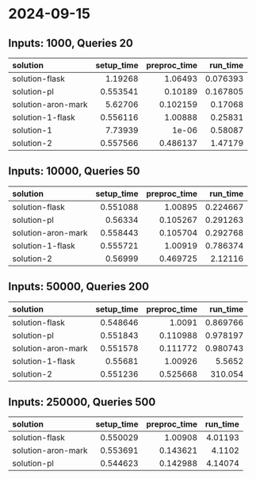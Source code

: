 # 2024-09-15

## Inputs: 1000, Queries 20

| solution           |   setup_time |   preproc_time |   run_time |
|:-------------------|-------------:|---------------:|-----------:|
| solution-flask     |     1.19268  |       1.06493  |   0.076393 |
| solution-pl        |     0.553541 |       0.10189  |   0.167805 |
| solution-aron-mark |     5.62706  |       0.102159 |   0.17068  |
| solution-1-flask   |     0.556116 |       1.00888  |   0.25831  |
| solution-1         |     7.73939  |       1e-06    |   0.58087  |
| solution-2         |     0.557566 |       0.486137 |   1.47179  |

## Inputs: 10000, Queries 50

| solution           |   setup_time |   preproc_time |   run_time |
|:-------------------|-------------:|---------------:|-----------:|
| solution-flask     |     0.551088 |       1.00895  |   0.224667 |
| solution-pl        |     0.56334  |       0.105267 |   0.291263 |
| solution-aron-mark |     0.558443 |       0.105704 |   0.292768 |
| solution-1-flask   |     0.555721 |       1.00919  |   0.786374 |
| solution-2         |     0.56999  |       0.469725 |   2.12116  |

## Inputs: 50000, Queries 200

| solution           |   setup_time |   preproc_time |   run_time |
|:-------------------|-------------:|---------------:|-----------:|
| solution-flask     |     0.548646 |       1.0091   |   0.869766 |
| solution-pl        |     0.551843 |       0.110988 |   0.978197 |
| solution-aron-mark |     0.551578 |       0.111772 |   0.980743 |
| solution-1-flask   |     0.55681  |       1.00926  |   5.5652   |
| solution-2         |     0.551236 |       0.525668 | 310.054    |

## Inputs: 250000, Queries 500

| solution           |   setup_time |   preproc_time |   run_time |
|:-------------------|-------------:|---------------:|-----------:|
| solution-flask     |     0.550029 |       1.00908  |    4.01193 |
| solution-aron-mark |     0.553691 |       0.143621 |    4.1102  |
| solution-pl        |     0.544623 |       0.142988 |    4.14074 |